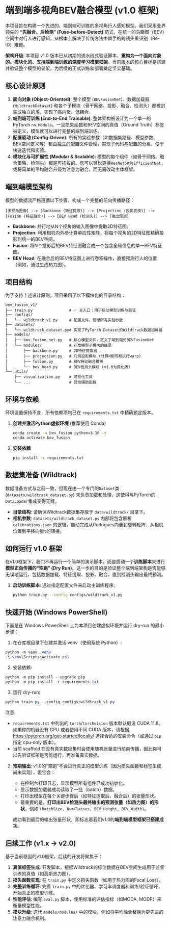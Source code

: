 # 端到端多视角BEV融合模型 (v1.0 框架)

本项目旨在构建一个先进的、端到端可训练的多视角行人感知模型。我们采用业界领先的 **“先融合、后检测” (Fuse-before-Detect)** 范式，在统一的鸟瞰图（BEV）空间中对行人进行感知，从根本上解决了传统方法中棘手的跨镜头重识别（Re-ID）难题。

**架构升级**: 本项目 v1.0 版本已从初期的流水线式验证脚本，**重构为一个面向对象的、模块化的、支持端到端训练的深度学习模型框架**。当前版本的核心目标是搭建并验证整个模型的骨架，为后续的正式训练和部署奠定坚实基础。

## 核心设计原则

1.  **面向对象 (Object-Oriented)**: 整个模型 (`BEVFusionNet`)、数据加载器 (`WildtrackDataset`) 和各个子模块（骨干网络、投影、融合、检测头）都被封装成独立的类，实现了高内聚、低耦合。
2.  **端到端可训练 (End-to-End Trainable)**: 整体架构被设计为一个单一的 PyTorch `nn.Module`。一旦损失函数和BEV空间的真值（Ground Truth）标签被定义，模型就可以进行完整的端到端训练。
3.  **配置驱动 (Config-Driven)**: 所有的实验参数（如数据集路径、模型参数、BEV空间定义等）都由独立的配置文件管理，实现了代码与配置的分离，便于快速迭代和实验。
4.  **模块化与可扩展性 (Modular & Scalable)**: 模型的每个组件（如骨干网络、融合策略、检测头）都是可插拔的。您可以轻松更换`ResNet50`为`EfficientNet`，或将简单的平均融合升级为注意力融合，而无需改动主体框架。

## 端到端模型架构

模型的数据流严格遵循以下步骤，构成一个完整的前向传播路径：

```
[多视角图像] --> [Backbone (特征提取)] --> [Projection (投影变换)] --> [Fusion (特征融合)] --> [BEV Head (检测头)] --> [输出预测]
```

-   **Backbone**: 并行地从N个视角的输入图像中提取2D特征图。
-   **Projection**: 利用相机内外参计算单应性矩阵，将每个视角的2D特征图精确投影到统一的BEV空间。
-   **Fusion**: 将N个投影后的BEV特征图融合成一个包含全局信息的单一BEV特征图。
-   **BEV Head**: 在融合后的BEV特征图上进行卷积操作，直接预测行人的位置（例如，通过生成热力图）。

## 项目结构

为了支持上述设计原则，项目采用了以下模块化的目录结构：

```
bev_fusion_v1/
├── train.py                # ✅ 主入口：用于启动模型训练与验证
├── configs/
│   └── wildtrack_v1.py     # 配置文件，管理所有实验参数
├── datasets/
│   └── wildtrack_dataset.py# 实现了PyTorch Dataset的Wildtrack数据加载器
├── models/
│   ├── bev_fusion_net.py   # 核心模型文件，定义了端到端的BEVFusionNet
│   └── modules/            # 存放模型子模块的目录
│       ├── backbone.py     # 2D特征提取器
│       ├── projection.py   # 几何投影模块 (计算H矩阵和执行warp)
│       ├── fusion.py       # BEV特征融合模块
│       └── bev_head.py     # BEV检测头模块 (v1.0为简化版)
└── utils/
    ├── visualization.py    # 可视化工具
    └── ...                 # 其他辅助函数
```

## 环境与依赖

环境设置保持不变，所有依赖项均已在 `requirements.txt` 中精确锁定版本。

1.  **创建并激活Python虚拟环境** (推荐使用 Conda)
    ```bash
    conda create -n bev_fusion python=3.10 -y
    conda activate bev_fusion
    ```

2.  **安装依赖**
    ```bash
    pip install -r requirements.txt
    ```

## 数据集准备 (Wildtrack)

数据准备方式与之前一致，但现在由一个专门的`Dataset`类 (`datasets/wildtrack_dataset.py`) 来负责加载和处理，这使得与PyTorch的`DataLoader`集成变得无缝。

- **目录结构**: 请确保Wildtrack数据集存放于 `data/wildtrack/` 目录下。
- **相机参数**: `datasets/wildtrack_dataset.py` 内部将包含解析 `calibrations.json` 的逻辑，自动完成从Rodrigues向量到旋转矩阵、从相机位置到平移向量`t`的转换。

## 如何运行 v1.0 框架

在v1.0框架下，我们不再运行一个简单的演示脚本，而是启动一个**训练脚本**来进行**模型正向传播的“空跑” (Dry Run)**。这一步的目的是验证整个端到端架构是否能够无误地运行，包括数据加载、特征提取、投影、融合，直到检测头输出最终预测。

1.  **启动训练脚本**:
    通过指定配置文件来启动主训练程序。
    ```bash
    python train.py --config configs/wildtrack_v1.py
    ```

## 快速开始 (Windows PowerShell)

下面是在 Windows PowerShell 上为本项目创建虚拟环境并运行 dry-run 的最小步骤：

1. 在仓库根目录下创建并激活 venv（使用系统 Python）:

```powershell
python -m venv .venv
.\.venv\Scripts\Activate.ps1
```

2. 安装依赖:

```powershell
python -m pip install --upgrade pip
python -m pip install -r requirements.txt
```

3. 运行 dry-run:

```powershell
python train.py --config configs/wildtrack_v1.py
```

注意:
- `requirements.txt` 中列出的 `torch`/`torchvision` 版本默认假设 CUDA 11.8。如果你的机器没有 GPU 或者使用不同 CUDA 版本，请根据 https://pytorch.org/get-started/locally/ 选择合适的安装命令（或通过 `pip` 指定 cpu-only 版本）。
- 当前 scaffold 在没有真实数据集时会使用随机张量进行前向传播，因此你可以先验证框架是否能运行，再准备真实数据。


2.  **预期输出**:
    v1.0的“空跑”不会进行真正的模型训练（因为损失函数和标签生成尚未实现），但它会：
    * 在控制台打印日志，显示模型所有组件已成功初始化。
    * 显示数据加载器成功读取了一批（batch）数据。
    * 打印出模型在每个关键步骤后（如特征提取后、融合后）的张量形状。
    * 最重要的是，**打印出BEV检测头最终输出的预测张量（如热力图）的形状**，例如 `(BatchSize, NumClasses, BEV_Height, BEV_Width)`。

    成功看到最后的输出张量形状，即标志着我们v1.0的**端到端模型框架已搭建成功**。

## 后续工作 (v1.x -> v2.0)

基于当前稳固的v1.0框架，后续的开发将聚焦于：

1.  **真值标签生成**: 开发脚本，根据Wildtrack的标注数据在BEV空间生成用于监督训练的真值（如高斯热力图）。
2.  **损失函数实现**: 在 `train.py` 中定义损失函数（如用于热力图的Focal Loss）。
3.  **完整训练循环**: 完善 `train.py` 中的优化器、学习率调度器和训练/验证循环，开始真正的模型训练。
4.  **性能评估**: 编写 `eval.py` 脚本，使用标准的评估指标（如MODA, MODP）来衡量模型性能。
5.  **模块升级**: 迭代 `models/modules/` 中的模块，例如将平均融合替换为更先进的注意力融合机制。